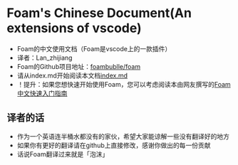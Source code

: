 # Foam's Chinese Document(An extensions of vscode)
- Foam的中文使用文档（Foam是vscode上的一款插件）
- 译者：Lan_zhijiang
- Foam的Github项目地址：[foambublle/foam](https://github.com/foambubble/foam)
- 请从index.md开始阅读本文档[index.md](index.md)
- ！提升：如果您想快速开始使用Foam，您可以考虑阅读本由网友撰写的[Foam中文快速入门指南](https://github.com/Jackiexiao/10-minutes-to-foam)

## 译者的话
- 作为一个英语连半桶水都没有的家伙，希望大家能谅解一些没有翻译好的地方
- 如果你有更好的翻译请在github上直接修改，感谢你做出的每一份贡献
- 话说Foam翻译过来就是「泡沫」

